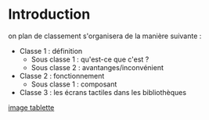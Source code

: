 #  Introduction #

on plan de classement s'organisera de la manière suivante :

* Classe 1 : définition
    * Sous classe 1 : qu'est-ce que c'est ?
    * Sous classe 2 : avantanges/inconvénient
* Classe 2 : fonctionnement
  * Sous classe 1 : composant
* Classe 3 : les écrans tactiles dans les bibliothèques

[image tablette](https://pxhere.com/fr/photo/670674)
